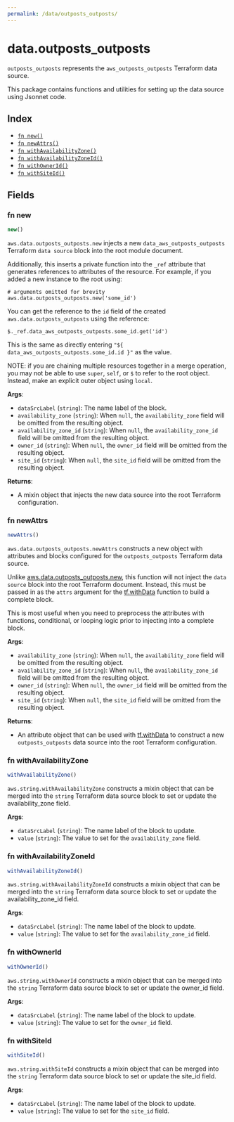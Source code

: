 ```yaml
---
permalink: /data/outposts_outposts/
---
```


# data.outposts_outposts

`outposts_outposts` represents the `aws_outposts_outposts` Terraform data source.



This package contains functions and utilities for setting up the data source using Jsonnet code.


## Index

* [`fn new()`](#fn-new)
* [`fn newAttrs()`](#fn-newattrs)
* [`fn withAvailabilityZone()`](#fn-withavailabilityzone)
* [`fn withAvailabilityZoneId()`](#fn-withavailabilityzoneid)
* [`fn withOwnerId()`](#fn-withownerid)
* [`fn withSiteId()`](#fn-withsiteid)

## Fields

### fn new

```ts
new()
```


`aws.data.outposts_outposts.new` injects a new `data_aws_outposts_outposts` Terraform `data source`
block into the root module document.

Additionally, this inserts a private function into the `_ref` attribute that generates references to attributes of the
resource. For example, if you added a new instance to the root using:

    # arguments omitted for brevity
    aws.data.outposts_outposts.new('some_id')

You can get the reference to the `id` field of the created `aws.data.outposts_outposts` using the reference:

    $._ref.data_aws_outposts_outposts.some_id.get('id')

This is the same as directly entering `"${ data_aws_outposts_outposts.some_id.id }"` as the value.

NOTE: if you are chaining multiple resources together in a merge operation, you may not be able to use `super`, `self`,
or `$` to refer to the root object. Instead, make an explicit outer object using `local`.

**Args**:
  - `dataSrcLabel` (`string`): The name label of the block.
  - `availability_zone` (`string`):  When `null`, the `availability_zone` field will be omitted from the resulting object.
  - `availability_zone_id` (`string`):  When `null`, the `availability_zone_id` field will be omitted from the resulting object.
  - `owner_id` (`string`):  When `null`, the `owner_id` field will be omitted from the resulting object.
  - `site_id` (`string`):  When `null`, the `site_id` field will be omitted from the resulting object.

**Returns**:
- A mixin object that injects the new data source into the root Terraform configuration.


### fn newAttrs

```ts
newAttrs()
```


`aws.data.outposts_outposts.newAttrs` constructs a new object with attributes and blocks configured for the `outposts_outposts`
Terraform data source.

Unlike [aws.data.outposts_outposts.new](#fn-outpostsoutpostsnew), this function will not inject the `data source`
block into the root Terraform document. Instead, this must be passed in as the `attrs` argument for the
[tf.withData](https://github.com/tf-libsonnet/core/tree/main/docs#fn-withdata) function to build a complete block.

This is most useful when you need to preprocess the attributes with functions, conditional, or looping logic prior to
injecting into a complete block.

**Args**:
  - `availability_zone` (`string`):  When `null`, the `availability_zone` field will be omitted from the resulting object.
  - `availability_zone_id` (`string`):  When `null`, the `availability_zone_id` field will be omitted from the resulting object.
  - `owner_id` (`string`):  When `null`, the `owner_id` field will be omitted from the resulting object.
  - `site_id` (`string`):  When `null`, the `site_id` field will be omitted from the resulting object.

**Returns**:
  - An attribute object that can be used with [tf.withData](https://github.com/tf-libsonnet/core/tree/main/docs#fn-withdata) to construct a new `outposts_outposts` data source into the root Terraform configuration.


### fn withAvailabilityZone

```ts
withAvailabilityZone()
```

`aws.string.withAvailabilityZone` constructs a mixin object that can be merged into the `string`
Terraform data source block to set or update the availability_zone field.



**Args**:
  - `dataSrcLabel` (`string`): The name label of the block to update.
  - `value` (`string`): The value to set for the `availability_zone` field.


### fn withAvailabilityZoneId

```ts
withAvailabilityZoneId()
```

`aws.string.withAvailabilityZoneId` constructs a mixin object that can be merged into the `string`
Terraform data source block to set or update the availability_zone_id field.



**Args**:
  - `dataSrcLabel` (`string`): The name label of the block to update.
  - `value` (`string`): The value to set for the `availability_zone_id` field.


### fn withOwnerId

```ts
withOwnerId()
```

`aws.string.withOwnerId` constructs a mixin object that can be merged into the `string`
Terraform data source block to set or update the owner_id field.



**Args**:
  - `dataSrcLabel` (`string`): The name label of the block to update.
  - `value` (`string`): The value to set for the `owner_id` field.


### fn withSiteId

```ts
withSiteId()
```

`aws.string.withSiteId` constructs a mixin object that can be merged into the `string`
Terraform data source block to set or update the site_id field.



**Args**:
  - `dataSrcLabel` (`string`): The name label of the block to update.
  - `value` (`string`): The value to set for the `site_id` field.
